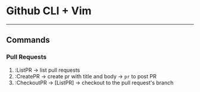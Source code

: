 # Github CLI + Vim
-------------------------------

## Commands

### Pull Requests
1. :ListPR -> list pull requests
2. :CreatePR -> create pr with title and body -> `pr` to post PR
3. :CheckoutPR -> [ListPR] -> checkout to the pull request's branch
